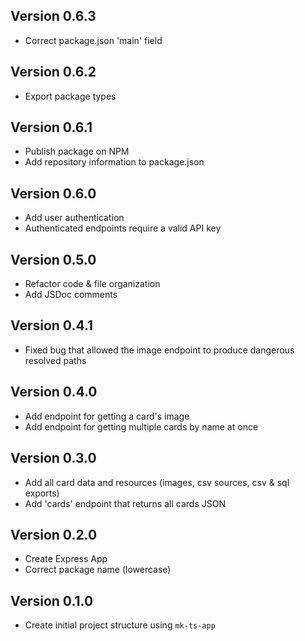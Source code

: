 ## Version 0.6.3
- Correct package.json 'main' field

## Version 0.6.2
- Export package types

## Version 0.6.1
- Publish package on NPM
- Add repository information to package.json

## Version 0.6.0
- Add user authentication
- Authenticated endpoints require a valid API key

## Version 0.5.0
- Refactor code & file organization
- Add JSDoc comments

## Version 0.4.1
- Fixed bug that allowed the image endpoint to produce dangerous resolved paths

## Version 0.4.0
- Add endpoint for getting a card's image
- Add endpoint for getting multiple cards by name at once

## Version 0.3.0
- Add all card data and resources (images, csv sources, csv & sql exports)
- Add 'cards' endpoint that returns all cards JSON

## Version 0.2.0
- Create Express App
- Correct package name (lowercase)

## Version 0.1.0
- Create initial project structure using `mk-ts-app`